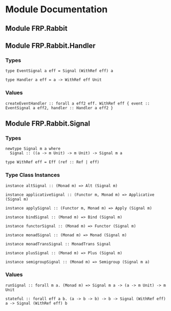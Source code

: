 # Module Documentation

## Module FRP.Rabbit

## Module FRP.Rabbit.Handler

### Types

    type EventSignal a eff = Signal (WithRef eff) a

    type Handler a eff = a -> WithRef eff Unit


### Values

    createEventHandler :: forall a eff2 eff. WithRef eff { event :: EventSignal a eff2, handler :: Handler a eff2 }


## Module FRP.Rabbit.Signal

### Types

    newtype Signal m a where
      Signal :: ((a -> m Unit) -> m Unit) -> Signal m a

    type WithRef eff = Eff (ref :: Ref | eff)


### Type Class Instances

    instance altSignal :: (Monad m) => Alt (Signal m)

    instance applicativeSignal :: (Functor m, Monad m) => Applicative (Signal m)

    instance applySignal :: (Functor m, Monad m) => Apply (Signal m)

    instance bindSignal :: (Monad m) => Bind (Signal m)

    instance functorSignal :: (Monad m) => Functor (Signal m)

    instance monadSignal :: (Monad m) => Monad (Signal m)

    instance monadTransSignal :: MonadTrans Signal

    instance plusSignal :: (Monad m) => Plus (Signal m)

    instance semigroupSignal :: (Monad m) => Semigroup (Signal m a)


### Values

    runSignal :: forall m a. (Monad m) => Signal m a -> (a -> m Unit) -> m Unit

    stateful :: forall eff a b. (a -> b -> b) -> b -> Signal (WithRef eff) a -> Signal (WithRef eff) b



